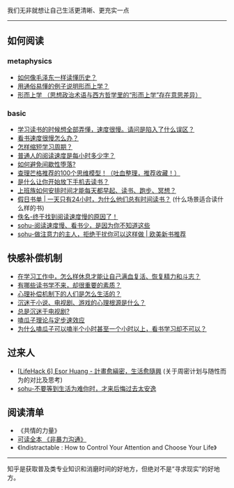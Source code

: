 我们无非就想让自己生活更清晰、更充实一点

---


## 如何阅读

### metaphysics

* [如何像毛泽东一样读懂历史？](https://www.ershicimi.com/p/0bf9eaa9aff4502e5e221fb189385e59)
* [用通俗易懂的例子说明形而上学？](https://www.zhihu.com/question/62510150)
* [形而上学 （思想政治术语与西方哲学里的“形而上学”存在意思差异）](https://baike.baidu.com/item/%E5%BD%A2%E8%80%8C%E4%B8%8A%E5%AD%A6/24609368)

### basic

* [学习读书的时候想全部弄懂，速度很慢。请问是陷入了什么误区？](https://www.zhihu.com/question/30438569)
* [看书速度很慢怎么办？](https://www.zhihu.com/question/21098453)
* [怎样缩短学习周期？](https://www.zhihu.com/question/28346593)
* [普通人的阅读速度是每小时多少字？](https://www.zhihu.com/question/20327487)
* [如何避免间歇性堕落?](https://www.zhihu.com/question/388686475/answer/1226820130)
* [查理芒格推荐的100个思维模型！（吐血整理，推荐收藏！）](https://zhuanlan.zhihu.com/p/88395113)
* [是什么让你开始放下手机去读书？](https://www.zhihu.com/question/303137880/answer/737715741)
* [上班族如何安排时间才能每天都早起、读书、跑步、冥想？](https://www.zhihu.com/question/28042735/answer/75661653)
* [假日书单 | 一天只有24小时，为什么他们总有时间读书？](http://www.voicer.me/archives/74470) (什么场景适合读什么样的书)
* [佚名-终于找到阅读速度慢的原因了！](yiboyingyu.com/article/117.html)
* [sohu-阅读速度慢、看书少，是因为你不知道这些 ](https://www.sohu.com/a/123288573_507568)
* [sohu-做注意力的主人，拒绝干扰你可以这样做 | 欧美新书推荐 ](https://www.sohu.com/a/353916558_268656?qq-pf-to=pcqq.group)




## 快感补偿机制

* [在学习工作中，怎么样休息才能让自己满血复活、恢复精力和斗志？ ](https://www.sohu.com/a/359352030_120113465)
* [有哪些读书学不来，却很重要的素质？](https://www.zhihu.com/question/28626263/answer/186872277)
* [心理补偿机制下的人们是怎么生活的？](http://www.zhiwiki.com/index.php/2019/09/09/psychological-compensation-mechanism/)
* [沉迷于小说、电视剧、游戏的心理根源是什么？](https://zhuanlan.zhihu.com/p/76256418)
* [总是沉迷于电视剧?](https://www.xinli001.com/qa/100071065)
* [嗑瓜子理论与定步速效应](https://liushun.help/blog/2018/10/21/%E5%97%91%E7%93%9C%E5%AD%90%E7%90%86%E8%AE%BA%E4%B8%8E%E5%AE%9A%E6%AD%A5%E9%80%9F%E6%95%88%E5%BA%94/)
* [为什么嗑瓜子可以嗑半个小时甚至一个小时以上，看书学习却不可以？](https://www.zhihu.com/question/28184567)


## 过来人

* [[LifeHack 6] Esor Huang - 計畫愈縝密，生活愈隨興](https://www.playpcesor.com/2016/03/lifehack-6.html) (关于周密计划与随性而为的对比及思考)
* [sohu-不要等到生活为难你时，才来后悔过去太安逸](https://www.sohu.com/a/407687055_188950)

## 阅读清单

* 《共情的力量》
* [可读全本 《非暴力沟通》](https://www.yooread.net/)
* 《Indistractable : How to Control Your Attention and Choose Your Life》

---
知乎是获取普及类专业知识和消磨时间的好地方，但绝对不是“寻求现实”的好地方。

